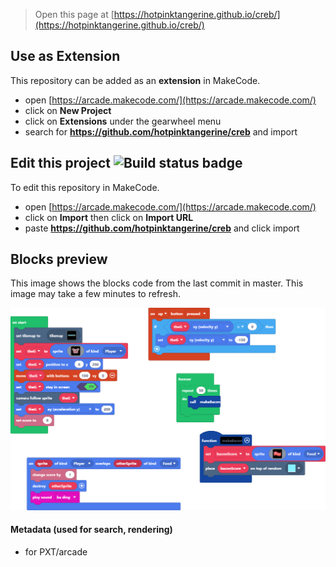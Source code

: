  


> Open this page at [https://hotpinktangerine.github.io/creb/](https://hotpinktangerine.github.io/creb/)

## Use as Extension

This repository can be added as an **extension** in MakeCode.

* open [https://arcade.makecode.com/](https://arcade.makecode.com/)
* click on **New Project**
* click on **Extensions** under the gearwheel menu
* search for **https://github.com/hotpinktangerine/creb** and import

## Edit this project ![Build status badge](https://github.com/hotpinktangerine/creb/workflows/MakeCode/badge.svg)

To edit this repository in MakeCode.

* open [https://arcade.makecode.com/](https://arcade.makecode.com/)
* click on **Import** then click on **Import URL**
* paste **https://github.com/hotpinktangerine/creb** and click import

## Blocks preview

This image shows the blocks code from the last commit in master.
This image may take a few minutes to refresh.

![A rendered view of the blocks](https://github.com/hotpinktangerine/creb/raw/master/.github/makecode/blocks.png)

#### Metadata (used for search, rendering)

* for PXT/arcade
<script src="https://makecode.com/gh-pages-embed.js"></script><script>makeCodeRender("{{ site.makecode.home_url }}", "{{ site.github.owner_name }}/{{ site.github.repository_name }}");</script>
